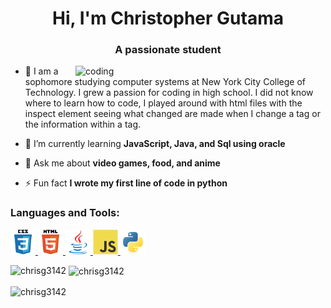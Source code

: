 <h1 align="center">Hi, I'm Christopher Gutama</h1>
<h3 align="center">A passionate student</h3>

<img align = "right" alt="coding" width = "400" src="https://cdn.hashnode.com/res/hashnode/image/upload/v1690034956546/101c1694-7e87-458e-afd5-ab65c48c468e.gif?w=1600&h=840&fit=crop&crop=entropy&auto=format,compress&gif-q=60&format=webm*">

- 🤳 I am a sophomore studying computer systems at New York City College of Technology. I grew a passion for coding in high school. I did not know where to learn how to code, I played around with html files with the inspect element seeing what changed are made when I change a tag or the information within a tag.

- 🌱 I’m currently learning **JavaScript, Java, and Sql using oracle**

- 💬 Ask me about **video games, food, and anime**

- ⚡ Fun fact **I wrote my first line of code in python**

<h3 align="left">Languages and Tools:</h3>
<p align="left"> <a href="https://www.w3schools.com/css/" target="_blank" rel="noreferrer"> <img src="https://raw.githubusercontent.com/devicons/devicon/master/icons/css3/css3-original-wordmark.svg" alt="css3" width="40" height="40"/> </a> <a href="https://www.w3.org/html/" target="_blank" rel="noreferrer"> <img src="https://raw.githubusercontent.com/devicons/devicon/master/icons/html5/html5-original-wordmark.svg" alt="html5" width="40" height="40"/> </a> <a href="https://www.java.com" target="_blank" rel="noreferrer"> <img src="https://raw.githubusercontent.com/devicons/devicon/master/icons/java/java-original.svg" alt="java" width="40" height="40"/> </a> <a href="https://developer.mozilla.org/en-US/docs/Web/JavaScript" target="_blank" rel="noreferrer"> <img src="https://raw.githubusercontent.com/devicons/devicon/master/icons/javascript/javascript-original.svg" alt="javascript" width="40" height="40"/> </a> <a href="https://www.python.org" target="_blank" rel="noreferrer"> <img src="https://raw.githubusercontent.com/devicons/devicon/master/icons/python/python-original.svg" alt="python" width="40" height="40"/> </a> </p>

<p><img align="left" src="https://github-readme-stats.vercel.app/api/top-langs?username=chrisg3142&show_icons=true&locale=en&layout=compact" alt="chrisg3142" /></p>

<p>&nbsp;<img align="center" src="https://github-readme-stats.vercel.app/api?username=chrisg3142&show_icons=true&locale=en" alt="chrisg3142" /></p>

<p><img align="center" src="https://github-readme-streak-stats.herokuapp.com/?user=chrisg3142&" alt="chrisg3142" /></p>

